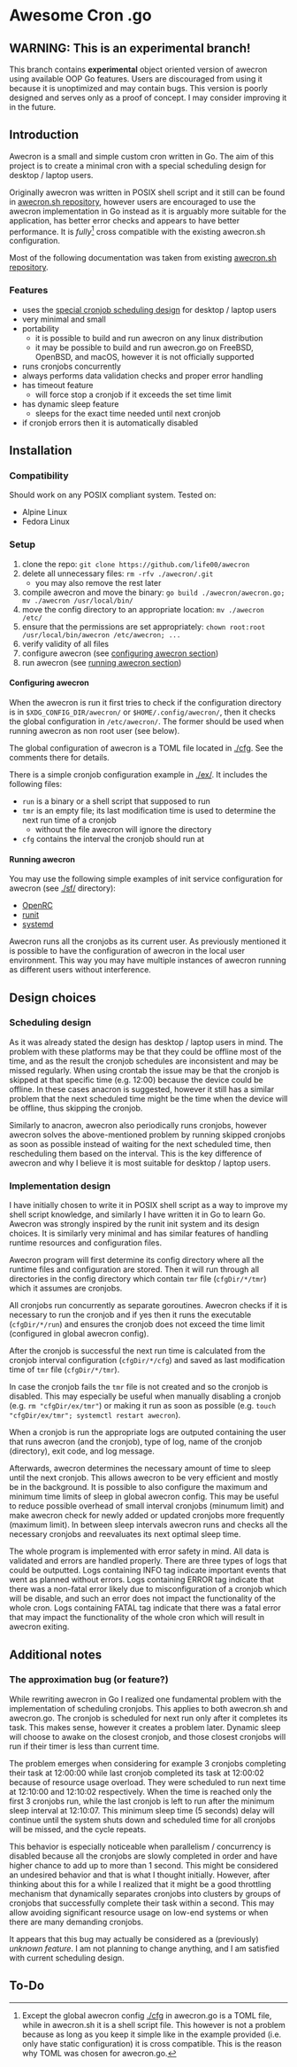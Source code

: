# Awesome Cron .go

## WARNING: This is an experimental branch!

This branch contains **experimental** object oriented version of awecron using available OOP Go features. Users are discouraged from using it because it is unoptimized and may contain bugs. This version is poorly designed and serves only as a proof of concept. I may consider improving it in the future.

## Introduction

Awecron is a small and simple custom cron written in Go. The aim of this project is to create a minimal cron with a special scheduling design for desktop / laptop users.

Originally awecron was written in POSIX shell script and it still can be found in [awecron.sh repository](https://github.com/life00/awecron.sh), however users are encouraged to use the awecron implementation in Go instead as it is arguably more suitable for the application, has better error checks and appears to have better performance. It is _fully_[^1] cross compatible with the existing awecron.sh configuration.

[^1]: Except the global awecron config [./cfg](./cfg) in awecron.go is a TOML file, while in awecron.sh it is a shell script file. This however is not a problem because as long as you keep it simple like in the example provided (i.e. only have static configuration) it is cross compatible. This is the reason why TOML was chosen for awecron.go.

Most of the following documentation was taken from existing [awecron.sh repository](https://github.com/life00/awecron.sh).

### Features

- uses the [special cronjob scheduling design](#scheduling-design) for desktop / laptop users
- very minimal and small
- portability
  - it is possible to build and run awecron on any linux distribution
  - it may be possible to build and run awecron.go on FreeBSD, OpenBSD, and macOS, however it is not officially supported
- runs cronjobs concurrently
- always performs data validation checks and proper error handling
- has timeout feature
  - will force stop a cronjob if it exceeds the set time limit
- has dynamic sleep feature
  - sleeps for the exact time needed until next cronjob
- if cronjob errors then it is automatically disabled

## Installation

### Compatibility

Should work on any POSIX compliant system. Tested on:

- Alpine Linux
- Fedora Linux

### Setup

1. clone the repo: `git clone https://github.com/life00/awecron`
2. delete all unnecessary files: `rm -rfv ./awecron/.git`
   - you may also remove the rest later
3. compile awecron and move the binary: `go build ./awecron/awecron.go; mv ./awecron /usr/local/bin/`
4. move the config directory to an appropriate location: `mv ./awecron /etc/`
5. ensure that the permissions are set appropriately: `chown root:root /usr/local/bin/awecron /etc/awecron; ...`
6. verify validity of all files
7. configure awecron (see [configuring awecron section](#configuring-awecron))
8. run awecron (see [running awecron section](#running-awecron))

#### Configuring awecron

When the awecron is run it first tries to check if the configuration directory is in `$XDG_CONFIG_DIR/awecron/` or `$HOME/.config/awecron/`, then it checks the global configuration in `/etc/awecron/`. The former should be used when running awecron as non root user (see below).

The global configuration of awecron is a TOML file located in [./cfg](./cfg). See the comments there for details.

There is a simple cronjob configuration example in [./ex/](./ex/). It includes the following files:

- `run` is a binary or a shell script that supposed to run
- `tmr` is an empty file; its last modification time is used to determine the next run time of a cronjob
  - without the file awecron will ignore the directory
- `cfg` contains the interval the cronjob should run at

#### Running awecron

You may use the following simple examples of init service configuration for awecron (see [./sf/](./sf/) directory):

- [OpenRC](./sf/openrc/awecron)
- [runit](./sf/runit/)
- [systemd](./sf/systemd/awecron.service)

Awecron runs all the cronjobs as its current user. As previously mentioned it is possible to have the configuration of awecron in the local user environment. This way you may have multiple instances of awecron running as different users without interference.

## Design choices

### Scheduling design

As it was already stated the design has desktop / laptop users in mind. The problem with these platforms may be that they could be offline most of the time, and as the result the cronjob schedules are inconsistent and may be missed regularly. When using crontab the issue may be that the cronjob is skipped at that specific time (e.g. 12:00) because the device could be offline. In these cases anacron is suggested, however it still has a similar problem that the next scheduled time might be the time when the device will be offline, thus skipping the cronjob.

Similarly to anacron, awecron also periodically runs cronjobs, however awecron solves the above-mentioned problem by running skipped cronjobs as soon as possible instead of waiting for the next scheduled time, then rescheduling them based on the interval. This is the key difference of awecron and why I believe it is most suitable for desktop / laptop users.

### Implementation design

I have initially chosen to write it in POSIX shell script as a way to improve my shell script knowledge, and similarly I have written it in Go to learn Go. Awecron was strongly inspired by the runit init system and its design choices. It is similarly very minimal and has similar features of handling runtime resources and configuration files.

Awecron program will first determine its config directory where all the runtime files and configuration are stored. Then it will run through all directories in the config directory which contain `tmr` file (`cfgDir/*/tmr`) which it assumes are cronjobs.

All cronjobs run concurrently as separate goroutines. Awecron checks if it is necessary to run the cronjob and if yes then it runs the executable (`cfgDir/*/run`) and ensures the cronjob does not exceed the time limit (configured in global awecron config).

After the cronjob is successful the next run time is calculated from the cronjob interval configuration (`cfgDir/*/cfg`) and saved as last modification time of `tmr` file (`cfgDir/*/tmr`).

In case the cronjob fails the `tmr` file is not created and so the cronjob is disabled. This may especially be useful when manually disabling a cronjob (e.g. `rm "cfgDir/ex/tmr"`) or making it run as soon as possible (e.g. `touch "cfgDir/ex/tmr"; systemctl restart awecron`).

When a cronjob is run the appropriate logs are outputed containing the user that runs awecron (and the cronjob), type of log, name of the cronjob (directory), exit code, and log message.

Afterwards, awecron determines the necessary amount of time to sleep until the next cronjob. This allows awecron to be very efficient and mostly be in the background. It is possible to also configure the maximum and minimum time limits of sleep in global awecron config. This may be useful to reduce possible overhead of small interval cronjobs (minumum limit) and make awecron check for newly added or updated cronjobs more frequently (maximum limit). In between sleep intervals awecron runs and checks all the necessary cronjobs and reevaluates its next optimal sleep time.

The whole program is implemented with error safety in mind. All data is validated and errors are handled properly. There are three types of logs that could be outputted. Logs containing INFO tag indicate important events that went as planned without errors. Logs containing ERROR tag indicate that there was a non-fatal error likely due to misconfiguration of a cronjob which will be disable, and such an error does not impact the functionality of the whole cron. Logs containing FATAL tag indicate that there was a fatal error that may impact the functionality of the whole cron which will result in awecron exiting.

## Additional notes

### The approximation bug (or feature?)

While rewriting awecron in Go I realized one fundamental problem with the implementation of scheduling cronjobs. This applies to both awecron.sh and awecron.go. The cronjob is scheduled for next run only after it completes its task. This makes sense, however it creates a problem later. Dynamic sleep will choose to awake on the closest cronjob, and those closest cronjobs will run if their timer is less than current time.

The problem emerges when considering for example 3 cronjobs completing their task at 12:00:00 while last cronjob completed its task at 12:00:02 because of resource usage overload. They were scheduled to run next time at 12:10:00 and 12:10:02 respectively. When the time is reached only the first 3 cronjobs run, while the last cronjob is left to run after the minimum sleep interval at 12:10:07. This minimum sleep time (5 seconds) delay will continue until the system shuts down and scheduled time for all cronjobs will be missed, and the cycle repeats.

This behavior is especially noticeable when parallelism / concurrency is disabled because all the cronjobs are slowly completed in order and have higher chance to add up to more than 1 second. This might be considered an undesired behavior and that is what I thought initially. However, after thinking about this for a while I realized that it might be a good throttling mechanism that dynamically separates cronjobs into clusters by groups of cronjobs that successfully complete their task within a second. This may allow avoiding significant resource usage on low-end systems or when there are many demanding cronjobs.

It appears that this bug may actually be considered as a (previously) _unknown feature_. I am not planning to change anything, and I am satisfied with current scheduling design.

## To-Do
